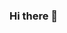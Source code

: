 ### Hi there 👋

<!--
**johan123456718/johan123456718** is a ✨ _special_ ✨ repository because its `README.md` (this file) appears on your GitHub profile.

##Hi, my name is Johan and I am a 22 year old guy who is passionate about programming. I love building cool projects, as well as helping others to make them better at programming.

##Remember, all of us together we can do everything possible! Peace

#Summary of me
🔭 I’m currently working on small tasks
🌱 I’m currently learning machine learning, fullstack development, c#, Java, Spring and React. 
💬 Ask me about code help
📫 How to reach me: johanchallita@hotmail.com

